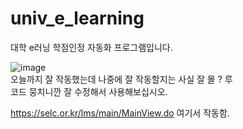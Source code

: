 # univ_e_learning
대학 e러닝 학점인정 자동화 프로그램입니다.  

![image](https://user-images.githubusercontent.com/31213158/169029935-9d471e9b-5d76-4dc4-a1ba-1144c52bd4a3.png)  
오늘까지 잘 작동했는데 나중에 잘 작동할지는 사실 잘 몰 ? 루  
코드 뭉치니깐 잘 수정해서 사용해보십시오.  

https://selc.or.kr/lms/main/MainView.do
여기서 작동함.
